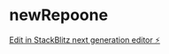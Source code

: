 # newRepoone

[Edit in StackBlitz next generation editor ⚡️](https://stackblitz.com/~/github.com/rajumnaveenk/newRepoone)